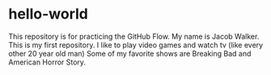 # hello-world
This repository is for practicing the GitHub Flow.
My name is Jacob Walker. This is my first repository. I like to play video games and watch tv (like every other 20 year old man) Some of my favorite shows are Breaking Bad and American Horror Story.
